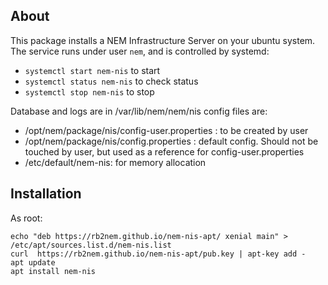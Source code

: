 ## About

This package installs a NEM Infrastructure Server on your ubuntu system.
The service runs under user `nem`, and is controlled by systemd:

  * `systemctl start nem-nis` to start  
  * `systemctl status nem-nis` to check status
  * `systemctl stop nem-nis` to stop

Database and logs are in /var/lib/nem/nem/nis
config files are:

  *  /opt/nem/package/nis/config-user.properties : to be created by user
  * /opt/nem/package/nis/config.properties : default config. Should not be touched by user, but used as a reference for config-user.properties
  * /etc/default/nem-nis: for memory allocation


## Installation

As root:
```
echo "deb https://rb2nem.github.io/nem-nis-apt/ xenial main" > /etc/apt/sources.list.d/nem-nis.list
curl  https://rb2nem.github.io/nem-nis-apt/pub.key | apt-key add -
apt update
apt install nem-nis
```
